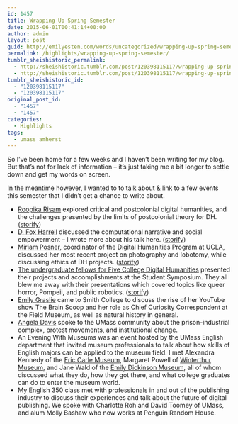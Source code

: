 ```yaml
---
id: 1457
title: Wrapping Up Spring Semester
date: 2015-06-01T00:41:14+00:00
author: admin
layout: post
guid: http://emilyesten.com/words/uncategorized/wrapping-up-spring-semester/
permalink: /highlights/wrapping-up-spring-semester/
tumblr_sheishistoric_permalink:
  - http://sheishistoric.tumblr.com/post/120398115117/wrapping-up-spring-semester
  - http://sheishistoric.tumblr.com/post/120398115117/wrapping-up-spring-semester
tumblr_sheishistoric_id:
  - "120398115117"
  - "120398115117"
original_post_id:
  - "1457"
  - "1457"
categories:
  - Highlights
tags:
  - umass amherst
---
```

So I’ve been home for a few weeks and I haven’t been writing for my blog. But that’s not for lack of information &#8211; it’s just taking me a bit longer to settle down and get my words on screen. 

In the meantime however, I wanted to to talk about & link to a few events this semester that I didn’t get a chance to write about.

<!-- more -->

  * <a href="https://youtu.be/I6i3wDSwwoY" target="_blank">Roopika Risam</a> explored critical and postcolonial digital humanities, and the challenges presented by the limits of postcolonial theory for DH. (<a href="https://storify.com/5cDH/5colldh-speaker-series-roopika-risam" target="_blank">storify</a>)
  * <a href="https://youtu.be/c6BZ6f_dWog" target="_blank">D. Fox Harrell</a> discussed the computational narrative and social empowerment &#8211; I wrote more about his talk here. (<a href="https://storify.com/5cDH/5colldh-speaker-series-d-fox-harrell" target="_blank">storify</a>)
  * <a href="https://youtu.be/M9zkTTLLnDs" target="_blank">Miriam Posner</a>, coordinator of the Digital Humanities Program at UCLA, discussed her most recent project on photography and lobotomy, while discussing ethics of DH projects. (<a href="https://storify.com/5cDH/5colldh-speaker-series-miriam-posner" target="_blank">storify</a>)
  * <a href="http://symposium.5colldh.org" target="_blank">The undergraduate fellows for Five College Digital Humanities</a> presented their projects and accomplishments at the Student Symposium. They all blew me away with their presentations which covered topics like queer horror, Pompeii, and public robotics. (<a href="https://storify.com/5cDH/5colldh-the-new-rigor" target="_blank">storify</a>)
  * <a href="http://ehmeegee.tumblr.com/post/116862218627/voldified-holy-fuckig-shit-y0-smith-college" target="_blank">Emily Graslie</a> came to Smith College to discuss the rise of her YouTube show The Brain Scoop and her role as Chief Curiosity Correspondent at the Field Museum, as well as natural history in general. 
  * <a href="https://www.umass.edu/events/angela-davis-sustaining-social-justice-movements" target="_blank">Angela Davis</a> spoke to the UMass community about the prison-industrial complex, protest movements, and institutional change.
  * An Evening With Museums was an event hosted by the UMass English department that invited museum professionals to talk about how skills of English majors can be applied to the museum field. I met Alexandra Kennedy of the <a href="http://www.carlemuseum.org" target="_blank">Eric Carle Museum</a>, Margaret Powell of <a href="http://www.winterthur.org" target="_blank">Winterthur Museum</a>, and Jane Wald of the <a href="https://www.emilydickinsonmuseum.org" target="_blank">Emily Dickinson Museum</a>, all of whom discussed what they do, how they got there, and what college graduates can do to enter the museum world. 
  * My English 350 class met with professionals in and out of the publishing industry to discuss their experiences and talk about the future of digital publishing. We spoke with Charlotte Roh and David Toomey of UMass, and alum Molly Bashaw who now works at Penguin Random House.  